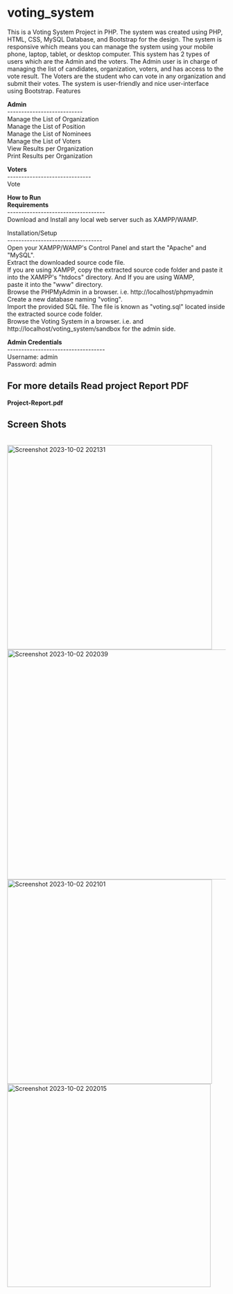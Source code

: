# voting_system


This is a Voting System Project in PHP. The system was created using PHP, HTML, CSS, MySQL Database, and Bootstrap for the design. The system is responsive which means you can manage the system using your mobile phone, laptop, tablet, or desktop computer. This system has 2 types of users which are the Admin and the voters. The Admin user is in charge of managing the list of candidates, organization, voters, and has access to the vote result. The Voters are the student who can vote in any organization and submit their votes. The system is user-friendly and nice user-interface using Bootstrap.
Features <br>

<b>Admin</b><br>
---------------------------<br>
Manage the List of Organization<br>
Manage the List of Position<br>
Manage the List of Nominees<br>
Manage the List of Voters<br>
View Results per Organization<br>
Print Results per Organization<br>

<b>Voters</b><br>
------------------------------<br>
Vote<br>

<b>How to Run<br>
Requirements<br></b>
-----------------------------------<br>
Download and Install any local web server such as XAMPP/WAMP.<br>

Installation/Setup<br>
----------------------------------</br>
Open your XAMPP/WAMP's Control Panel and start the "Apache" and "MySQL".<br>
Extract the downloaded source code file.<br>
If you are using XAMPP, copy the extracted source code folder and paste it into the XAMPP's "htdocs" directory. And If you are using WAMP, <br>paste it into the "www" directory.<br>
Browse the PHPMyAdmin in a browser. i.e. http://localhost/phpmyadmin<br>
Create a new database naming "voting".<br>
Import the provided SQL file. The file is known as "voting.sql" located inside the extracted source code folder.<br>
Browse the Voting System in a browser. i.e. and http://localhost/voting_system/sandbox for the admin side.<br>

<b>Admin Credentials<br></b>
-----------------------------------<br>
Username: admin<br>
Password: admin<br>

<h2>For more details Read project Report PDF<br></h2>
<b>Project-Report.pdf</b><br>

<h2>Screen Shots</h2></br>
<img width="472" alt="Screenshot 2023-10-02 202131" src="https://github.com/ViNu-23/voting_system/assets/59360964/5e6f4356-f204-4490-b2ed-a1feee99ff39"></br>
<img width="531" alt="Screenshot 2023-10-02 202039" src="https://github.com/ViNu-23/voting_system/assets/59360964/9d8d2ea4-8729-4cb4-a0d7-41cf7553cc07"></br>
<img width="472" alt="Screenshot 2023-10-02 202101" src="https://github.com/ViNu-23/voting_system/assets/59360964/3208ccc0-89e8-483d-b6d7-009d3feadf16"></br>
<img width="469" alt="Screenshot 2023-10-02 202015" src="https://github.com/ViNu-23/voting_system/assets/59360964/ddbbe95d-a7f5-4470-9614-cf57df33acb6">